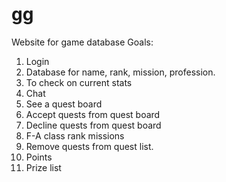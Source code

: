 # gg
Website for game database
Goals: 
1. Login 
2. Database for name, rank, mission, profession. 
3. To check on current stats
4. Chat 
5. See a quest board
6. Accept quests from quest board
7. Decline quests from quest board
8. F-A class rank missions
9. Remove quests from quest list. 
10. Points 
11. Prize list
